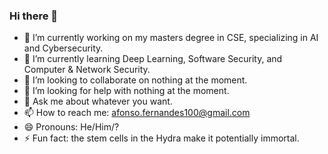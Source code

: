 ### Hi there 👋

- 🔭 I’m currently working on my masters degree in CSE, specializing in AI and Cybersecurity.
- 🌱 I’m currently learning Deep Learning, Software Security, and Computer & Network Security.
- 👯 I’m looking to collaborate on nothing at the moment.
- 🤔 I’m looking for help with nothing at the moment.
- 💬 Ask me about whatever you want.
- 📫 How to reach me: afonso.fernandes100@gmail.com
- 😄 Pronouns: He/Him/?
- ⚡ Fun fact: the stem cells in the Hydra make it potentially immortal.

<!--
**MrIceHavoc/MrIceHavoc** is a ✨ _special_ ✨ repository because its `README.md` (this file) appears on your GitHub profile.
-->
